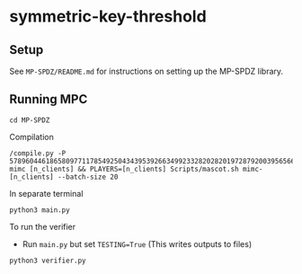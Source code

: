 # symmetric-key-threshold

## Setup
See `MP-SPDZ/README.md` for instructions on setting up the MP-SPDZ library.

## Running MPC 
```
cd MP-SPDZ
```
Compilation
```
/compile.py -P 57896044618658097711785492504343953926634992332820282019728792003956566065153 mimc [n_clients] && PLAYERS=[n_clients] Scripts/mascot.sh mimc-[n_clients] --batch-size 20
```

In separate terminal
```
python3 main.py
```

To run the verifier 
- Run `main.py` but set `TESTING=True` (This writes outputs to files)
```
python3 verifier.py
```
